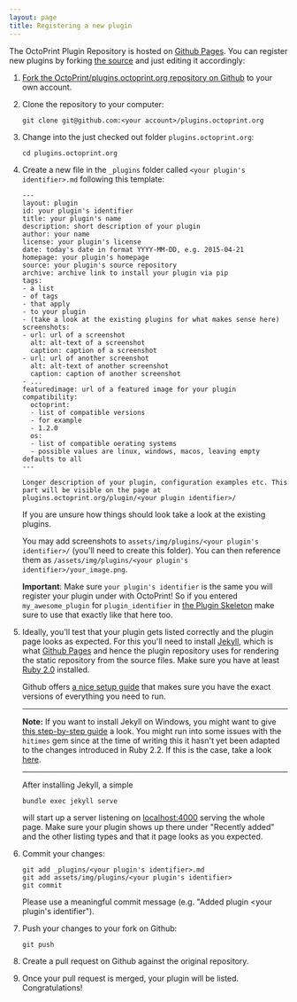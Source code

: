 ```yaml
---
layout: page
title: Registering a new plugin
---
```


The OctoPrint Plugin Repository is hosted on [Github Pages](https://pages.github.com/).
You can register new plugins by forking [the source](https://github.com/OctoPrint/plugins.octoprint.org) and just 
editing it accordingly:

 1. [Fork the OctoPrint/plugins.octoprint.org repository on Github](https://github.com/OctoPrint/plugins.octoprint.org)
    to your own account.
 2. Clone the repository to your computer:
 
        git clone git@github.com:<your account>/plugins.octoprint.org
 
 3. Change into the just checked out folder `plugins.octoprint.org`:
 
        cd plugins.octoprint.org
 
 4. Create a new file in the `_plugins` folder called `<your plugin's identifier>.md` following this template:
 
        ---
        layout: plugin
        id: your plugin's identifier
        title: your plugin's name
        description: short description of your plugin
        author: your name
        license: your plugin's license
        date: today's date in format YYYY-MM-DD, e.g. 2015-04-21
        homepage: your plugin's homepage
        source: your plugin's source repository
        archive: archive link to install your plugin via pip
        tags:
        - a list
        - of tags
        - that apply
        - to your plugin
        - (take a look at the existing plugins for what makes sense here)
        screenshots: 
        - url: url of a screenshot
          alt: alt-text of a screenshot
          caption: caption of a screenshot
        - url: url of another screenshot
          alt: alt-text of another screenshot
          caption: caption of another screenshot
        - ...
        featuredimage: url of a featured image for your plugin
        compatibility:
          octoprint:
          - list of compatible versions
          - for example
          - 1.2.0
          os:
          - list of compatible oerating systems
          - possible values are linux, windows, macos, leaving empty defaults to all
        ---
        
        Longer description of your plugin, configuration examples etc. This part will be visible on the page at
        plugins.octoprint.org/plugin/<your plugin identifier>/
    
    If you are unsure how things should look take a look at the existing plugins.
    
    You may add screenshots to `assets/img/plugins/<your plugin's identifier>/` (you'll need to create
    this folder). You can then reference them as `/assets/img/plugins/<your plugin's identifier>/your_image.png`.
    
    **Important**: Make sure `your plugin's identifier` is the same you will register your plugin
    under with OctoPrint! So if you entered `my_awesome_plugin` for `plugin_identifier` in [the Plugin Skeleton](https://github.com/OctoPrint/OctoPrint-PluginSkeleton)
    make sure to use that exactly like that here too.
 5. Ideally, you'll test that your plugin gets listed correctly and the plugin page looks
    as expected. For this you'll need to install [Jekyll](http://jekyllrb.com/), which is what [Github Pages](https://pages.github.com/) and hence
    the plugin repository uses for rendering the static repository from the source files. Make sure you have at least [Ruby 2.0](https://www.ruby-lang.org/en/)
    installed.
    
    Github offers [a nice setup guide](https://help.github.com/articles/using-jekyll-with-pages/) that makes sure you 
    have the exact versions of everything you need to run.
    
    ---
    
    **Note:** If you want to install Jekyll on Windows, you might want to give [this step-by-step guide](http://jekyll-windows.juthilo.com/)
    a look. You might run into some issues with the `hitimes` gem since at the time of writing this it hasn't yet
    been adapted to the changes introduced in Ruby 2.2. If this is the case, take a look [here](http://stackoverflow.com/questions/28985481/hitimes-require-error-when-running-jekyll-serve-on-windows-8-1).
    
    ---
     
    After installing Jekyll, a simple
    
        bundle exec jekyll serve
    
    will start up a server listening on [localhost:4000](http://localhost:4000) serving the whole page.
    Make sure your plugin shows up there under "Recently added" and the other listing types and that it page
    looks as you expected.
 6. Commit your changes:
 
        git add _plugins/<your plugin's identifier>.md
        git add assets/img/plugins/<your plugin's identifier>
        git commit
    
    Please use a meaningful commit message (e.g. "Added plugin <your plugin's identifier").
 7. Push your changes to your fork on Github:
  
        git push
 
 8. Create a pull request on Github against the original repository.
 9. Once your pull request is merged, your plugin will be listed. Congratulations!